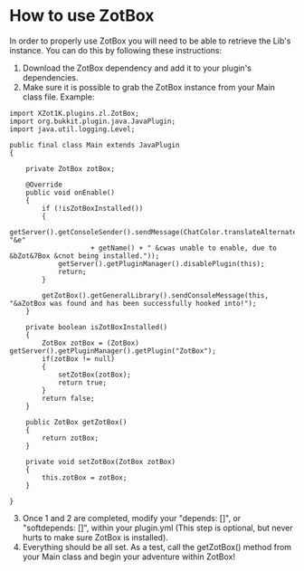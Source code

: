 # How to use ZotBox

In order to properly use ZotBox you will need to be able to retrieve the Lib's instance. You can do this by following these instructions:

1. Download the ZotBox dependency and add it to your plugin's dependencies.  
2. Make sure it is possible to grab the ZotBox instance from your Main class file. Example:  

```
import XZot1K.plugins.zl.ZotBox;
import org.bukkit.plugin.java.JavaPlugin;
import java.util.logging.Level;

public final class Main extends JavaPlugin
{

    private ZotBox zotBox;

    @Override
    public void onEnable()
    {
        if (!isZotBoxInstalled())
        {
            getServer().getConsoleSender().sendMessage(ChatColor.translateAlternateColorCodes('&', "&e"
                    + getName() + " &cwas unable to enable, due to &bZot&7Box &cnot being installed."));
            getServer().getPluginManager().disablePlugin(this);
            return;
        }

        getZotBox().getGeneralLibrary().sendConsoleMessage(this, "&aZotBox was found and has been successfully hooked into!");
    }

    private boolean isZotBoxInstalled()
    {
        ZotBox zotBox = (ZotBox) getServer().getPluginManager().getPlugin("ZotBox");
        if(zotBox != null)
        {
            setZotBox(zotBox);
            return true;
        }
        return false;
    }

    public ZotBox getZotBox()
    {
        return zotBox;
    }

    private void setZotBox(ZotBox zotBox)
    {
        this.zotBox = zotBox;
    }

}
```

3. Once 1 and 2 are completed, modify your "depends: []", or "softdepends: []", within your plugin.yml (This step is optional, but never hurts to make sure ZotBox is installed).  
4. Everything should be all set. As a test, call the getZotBox() method from your Main class and begin your adventure within ZotBox!
